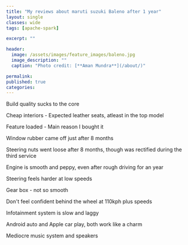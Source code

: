 ```yaml
---
title: "My reviews about maruti suzuki Baleno after 1 year"
layout: single
classes: wide
tags: [apache-spark]

excerpt: ""

header:
  image: /assets/images/feature_images/baleno.jpg
  image_description: ""
  caption: "Photo credit: [**Aman Mundra**](/about/)"

permalink:
published: true
categories: 
---
```


Build quality sucks to the core

Cheap interiors - Expected leather seats, atleast in the top model

Feature loaded - Main reason I bought it

Window rubber came off just after 8 months

Steering nuts went loose after 8 months, though was rectified during the third service

Engine is smooth and peppy, even after rough driving for an year

Steering feels harder at low speeds

Gear box - not so smooth

Don't feel confident behind the wheel at 110kph plus speeds

Infotainment system is slow and laggy

Android auto and Apple car play, both work like a charm

Mediocre music system and speakers
